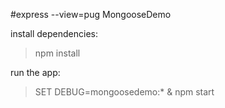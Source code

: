#express --view=pug MongooseDemo

 install dependencies:
   > npm install

 run the app:
   > SET DEBUG=mongoosedemo:* & npm start